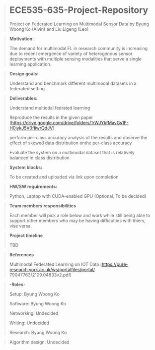 ># ECE535-635-Project-Repository
>Project on Federated Learning on Multimodal Sensor Data by Byung Woong Ko (Alvin) and Liu Ligeng (Leo)

>**Motivation:**
>
>  The demand for multimodal FL in research community is increasing due to recent emergence of variety of heterogenous sensor deployments with multiple sensing modalities that serve a single learning application. 

>**Design goals:**
>
>  Understand and benchmark different multimodal datasets in a federated setting

>**Deliverables:**
>
>  Understand multiodal fedrated learning
>
>  Reproduce the results in the given paper (https://drive.google.com/drive/folders/1rWJYkfMavGs1F-H0jykJ5V0fIiwrQdJV)
>
>  perform per-class accuracy analysis of the results and observe the effect of skewed data distribution onthe per-class accuracy
>
>  Evaluate the system on a multimodal dataset that is relatively balanced in class distribution

>**System blocks:**
>
>  To be created and uploaded via link upon completion.

>**HW/SW requirements:**
>
>  Python, Laptop with CUDA-enabled GPU (Optional, To be decided)

>**Team members responsibilities**
>
>  Each member will pick a role below and work while still being able to support other members who may be having difficulties with thiers, vise versa.

>**Project timeline**
>
>  TBD

>**References**
>
>  Multimodal Federated Learning on IOT Data (https://pure-research.york.ac.uk/ws/portalfiles/portal/
79047763/2109.04833v2.pdf)


>


>**-Roles-**
>
>Setup:             Byung Woong Ko
>
>Software:          Byung Woong Ko
>
>Networking:        Undecided
>
>Writing:           Undecided
>
>Research:          Byung Woong Ko

>Algorithm design:  Undecided
